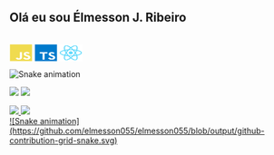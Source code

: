 ## Olá eu sou Élmesson J. Ribeiro



<div style="display: inline_block"><br>
  <img align="center" alt="Rafa-Js" height="30" width="40" src="https://raw.githubusercontent.com/devicons/devicon/master/icons/javascript/javascript-plain.svg">
  <img align="center" alt="Rafa-Ts" height="30" width="40" src="https://raw.githubusercontent.com/devicons/devicon/master/icons/typescript/typescript-plain.svg">
  <img align="center" alt="Rafa-React" height="30" width="40" src="https://raw.githubusercontent.com/devicons/devicon/master/icons/react/react-original.svg">
 </div>
  
  ![Snake animation](https://github.com/elmesson055/elmesson055/blob/output/github-contribution-grid-snake.svg)

 
<div> 
 
  <a href = "mailto:elmesson.ribeiro@gmail.com"><img src="https://img.shields.io/badge/-Gmail-%23333?style=for-the-badge&logo=gmail&logoColor=white" target="_blank"></a>
  <a href="https://www.linkedin.com/in/elmessonribeiro/" target="_blank"><img src="https://img.shields.io/badge/-LinkedIn-%230077B5?style=for-the-badge&logo=linkedin&logoColor=white" target="_blank"></a> 
  
<div>
<a href="https://github.com/seu-usuário-aqui">
<img height="180em" src="https://github-readme-stats.vercel.app/api/top-langs/?username=elmesson055&layout=compact&langs_count=7&theme=dracula"/>
<img height="180em" src="https://github-readme-stats.vercel.app/api?username=elmesson055&show_icons=true&theme=dracula&include_all_commits=true&count_private=true"/>
</div>
![Snake animation](https://github.com/elmesson055/elmesson055/blob/output/github-contribution-grid-snake.svg)

